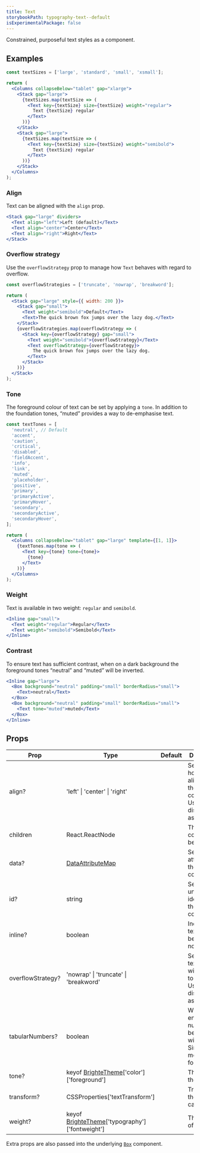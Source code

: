 ```yaml
---
title: Text
storybookPath: typography-text--default
isExperimentalPackage: false
---
```


Constrained, purposeful text styles as a component.

## Examples

```jsx live
const textSizes = ['large', 'standard', 'small', 'xsmall'];

return (
  <Columns collapseBelow="tablet" gap="xlarge">
    <Stack gap="large">
      {textSizes.map(textSize => (
        <Text key={textSize} size={textSize} weight="regular">
          Text {textSize} regular
        </Text>
      ))}
    </Stack>
    <Stack gap="large">
      {textSizes.map(textSize => (
        <Text key={textSize} size={textSize} weight="semibold">
          Text {textSize} regular
        </Text>
      ))}
    </Stack>
  </Columns>
);
```

### Align

Text can be aligned with the `align` prop.

```jsx live
<Stack gap="large" dividers>
  <Text align="left">Left (default)</Text>
  <Text align="center">Center</Text>
  <Text align="right">Right</Text>
</Stack>
```

### Overflow strategy

Use the `overflowStrategy` prop to manage how `Text` behaves with regard to
overflow.

```jsx live
const overflowStrategies = ['truncate', 'nowrap', 'breakword'];

return (
  <Stack gap="large" style={{ width: 200 }}>
    <Stack gap="small">
      <Text weight="semibold">Default</Text>
      <Text>The quick brown fox jumps over the lazy dog.</Text>
    </Stack>
    {overflowStrategies.map(overflowStrategy => (
      <Stack key={overflowStrategy} gap="small">
        <Text weight="semibold">{overflowStrategy}</Text>
        <Text overflowStrategy={overflowStrategy}>
          The quick brown fox jumps over the lazy dog.
        </Text>
      </Stack>
    ))}
  </Stack>
);
```

### Tone

The foreground colour of text can be set by applying a `tone`. In addition to
the foundation tones, “muted” provides a way to de-emphasise text.

```jsx live
const textTones = [
  'neutral', // Default
  'accent',
  'caution',
  'critical',
  'disabled',
  'fieldAccent',
  'info',
  'link',
  'muted',
  'placeholder',
  'positive',
  'primary',
  'primaryActive',
  'primaryHover',
  'secondary',
  'secondaryActive',
  'secondaryHover',
];

return (
  <Columns collapseBelow="tablet" gap="large" template={[1, 1]}>
    {textTones.map(tone => (
      <Text key={tone} tone={tone}>
        {tone}
      </Text>
    ))}
  </Columns>
);
```

### Weight

Text is available in two weight: `regular` and `semibold`.

```jsx live
<Inline gap="small">
  <Text weight="regular">Regular</Text>
  <Text weight="semibold">Semibold</Text>
</Inline>
```

### Contrast

To ensure text has sufficient contrast, when on a dark background the foreground
tones “neutral” and “muted” will be inverted.

```jsx live
<Inline gap="large">
  <Box background="neutral" padding="small" borderRadius="small">
    <Text>neutral</Text>
  </Box>
  <Box background="neutral" padding="small" borderRadius="small">
    <Text tone="muted">muted</Text>
  </Box>
</Inline>
```

## Props

| Prop              | Type                                                            | Default | Description                                                                  |
| ----------------- | --------------------------------------------------------------- | ------- | ---------------------------------------------------------------------------- |
| align?            | 'left' \| 'center' \| 'right'                                   |         | Sets the horizontal alignment of the component. Used if displaying as block. |
| children          | React.ReactNode                                                 |         | The text content to be rendered.                                             |
| data?             | [DataAttributeMap][data-attribute-map]                          |         | Sets data attributes on the component.                                       |
| id?               | string                                                          |         | Sets a unique idenitifier for the component.                                 |
| inline?           | boolean                                                         |         | Indicates if text should be inline or not.                                   |
| overflowStrategy? | 'nowrap' \| 'truncate' \| 'breakword'                           |         | Sets how text behaves with regards to overflow. Used if displaying as block. |
| tabularNumbers?   | boolean                                                         |         | When enabled, numbers will be the same width. Similar to a monospaced font.  |
| tone?             | keyof [BrighteTheme][brighte-theme]['color']['foreground']      |         | The tone of the text.                                                        |
| transform?        | CSSProperties['textTransform']                                  |         | Transforms the text casing.                                                  |
| weight?           | keyof [BrighteTheme][brighte-theme]['typography']['fontweight'] |         | The weight of the text.                                                      |

Extra props are also passed into the underlying [`Box`](/package/box) component.

[brighte-theme]:
  https://github.com/brighte-labs/spark-web/blob/e503bea4f7668d187ec7a78f99c5ed374417588b/packages/theme/src/makeTheme.ts#L158
[data-attribute-map]:
  https://github.com/brighte-labs/spark-web/blob/e7f6f4285b4cfd876312cc89fbdd094039aa239a/packages/utils/src/internal/buildDataAttributes.ts#L1
